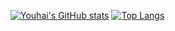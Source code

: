 [![Youhai's GitHub stats](https://github-readme-stats-git-master-altair59s-projects.vercel.app/api?username=Altair59&hide=stars&theme=radical&include_all_commits=true)](https://github.com/Altair59/github-readme-stats)
[![Top Langs](https://github-readme-stats-git-master-altair59s-projects.vercel.app/api/top-langs/?username=Altair59&hide=css&layout=pie)](https://github.com/Altair59/github-readme-stats)
